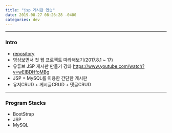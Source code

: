 ```yaml
---
title: "jsp 게시판 연습"
date: 2019-08-27 08:26:28 -0400
categories: dev
---
```


---

### Intro
- [repository]
- 영상보면서 첫 웹 프로젝트 따라해보기(2017.8.1 ~ 17)
- 유튜브 JSP 게시판 만들기 강좌 https://www.youtube.com/watch?v=wEIBDHfoMBg
- JSP + MySQL를 이용한 간단한 게시판
- 유저CRUD + 게시글CRUD + 댓글CRUD

---

### Program Stacks
- BootStrap
- JSP
- MySQL

[repository]: https://github.com/blackjayH/board-jsp-
